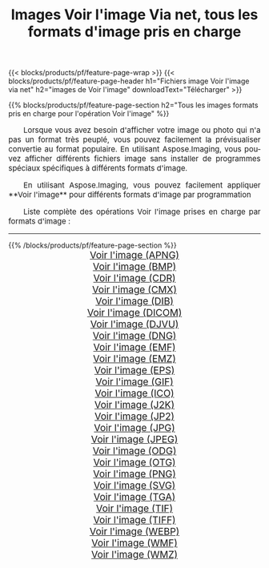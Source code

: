 ﻿---
title: Images Voir l'image Via net, tous les formats d'image pris en charge 
weight: 3920
url: /fr/net/viewer 
lang: fr
langdirlevel: 2
locales: zh-hans,ja,it,ru,de,es,fr,nl,id,lt,pl,pt,vi,tr,ko,zh-hant,ar,hi,th,sv,cs,uk,he
description: En utilisant Aspose.Imaging, vous pouvez facilement Voir l'image images Via net
---

{{< blocks/products/pf/feature-page-wrap >}}
{{< blocks/products/pf/feature-page-header h1="Fichiers image Voir l'image via net" h2="images de Voir l'image" downloadText="Télécharger" >}}


{{% blocks/products/pf/feature-page-section  h2="Tous les images formats pris en charge pour l'opération Voir l'image" %}}
<p align="justify" style="text-indent:2em;font-size:15px;">
Lorsque vous avez besoin d'afficher votre image ou photo qui n'a pas un format très peuplé, vous pouvez facilement la prévisualiser convertie au format populaire. En utilisant Aspose.Imaging, vous pouvez afficher différents fichiers image sans installer de programmes spéciaux spécifiques à différents formats d'image.
</p>
<p align="justify" style="text-indent:2em;font-size:15px;">
En utilisant Aspose.Imaging, vous pouvez facilement appliquer **Voir l'image** pour différents formats d'image par programmation
</p>
<p align="justify" style="text-indent:2em;font-size:15px;">
Liste complète des opérations Voir l'image prises en charge par formats d'image :
</p>
<hr/>
{{% /blocks/products/pf/feature-page-section %}}
<div class="container-fluid productfamilypage bg-gray">
    <div class="convertypes bg-gray agp-content section">
        <div class="container">
		<div class="row other-converters" style="gap: 10px;font-size: 19px;text-align:center;">
		    <div class='col-md-2 other-converter remove-lp remove-rp'><a href="/imaging/fr/net/viewer/apng" style="padding:15px;">Voir l'image (APNG)</a></div><div class='col-md-2 other-converter remove-lp remove-rp'><a href="/imaging/fr/net/viewer/bmp" style="padding:15px;">Voir l'image (BMP)</a></div><div class='col-md-2 other-converter remove-lp remove-rp'><a href="/imaging/fr/net/viewer/cdr" style="padding:15px;">Voir l'image (CDR)</a></div><div class='col-md-2 other-converter remove-lp remove-rp'><a href="/imaging/fr/net/viewer/cmx" style="padding:15px;">Voir l'image (CMX)</a></div><div class='col-md-2 other-converter remove-lp remove-rp'><a href="/imaging/fr/net/viewer/dib" style="padding:15px;">Voir l'image (DIB)</a></div><div class='col-md-2 other-converter remove-lp remove-rp'><a href="/imaging/fr/net/viewer/dicom" style="padding:15px;">Voir l'image (DICOM)</a></div><div class='col-md-2 other-converter remove-lp remove-rp'><a href="/imaging/fr/net/viewer/djvu" style="padding:15px;">Voir l'image (DJVU)</a></div><div class='col-md-2 other-converter remove-lp remove-rp'><a href="/imaging/fr/net/viewer/dng" style="padding:15px;">Voir l'image (DNG)</a></div><div class='col-md-2 other-converter remove-lp remove-rp'><a href="/imaging/fr/net/viewer/emf" style="padding:15px;">Voir l'image (EMF)</a></div><div class='col-md-2 other-converter remove-lp remove-rp'><a href="/imaging/fr/net/viewer/emz" style="padding:15px;">Voir l'image (EMZ)</a></div><div class='col-md-2 other-converter remove-lp remove-rp'><a href="/imaging/fr/net/viewer/eps" style="padding:15px;">Voir l'image (EPS)</a></div><div class='col-md-2 other-converter remove-lp remove-rp'><a href="/imaging/fr/net/viewer/gif" style="padding:15px;">Voir l'image (GIF)</a></div><div class='col-md-2 other-converter remove-lp remove-rp'><a href="/imaging/fr/net/viewer/ico" style="padding:15px;">Voir l'image (ICO)</a></div><div class='col-md-2 other-converter remove-lp remove-rp'><a href="/imaging/fr/net/viewer/j2k" style="padding:15px;">Voir l'image (J2K)</a></div><div class='col-md-2 other-converter remove-lp remove-rp'><a href="/imaging/fr/net/viewer/jp2" style="padding:15px;">Voir l'image (JP2)</a></div><div class='col-md-2 other-converter remove-lp remove-rp'><a href="/imaging/fr/net/viewer/jpg" style="padding:15px;">Voir l'image (JPG)</a></div><div class='col-md-2 other-converter remove-lp remove-rp'><a href="/imaging/fr/net/viewer/jpeg" style="padding:15px;">Voir l'image (JPEG)</a></div><div class='col-md-2 other-converter remove-lp remove-rp'><a href="/imaging/fr/net/viewer/odg" style="padding:15px;">Voir l'image (ODG)</a></div><div class='col-md-2 other-converter remove-lp remove-rp'><a href="/imaging/fr/net/viewer/otg" style="padding:15px;">Voir l'image (OTG)</a></div><div class='col-md-2 other-converter remove-lp remove-rp'><a href="/imaging/fr/net/viewer/png" style="padding:15px;">Voir l'image (PNG)</a></div><div class='col-md-2 other-converter remove-lp remove-rp'><a href="/imaging/fr/net/viewer/svg" style="padding:15px;">Voir l'image (SVG)</a></div><div class='col-md-2 other-converter remove-lp remove-rp'><a href="/imaging/fr/net/viewer/tga" style="padding:15px;">Voir l'image (TGA)</a></div><div class='col-md-2 other-converter remove-lp remove-rp'><a href="/imaging/fr/net/viewer/tif" style="padding:15px;">Voir l'image (TIF)</a></div><div class='col-md-2 other-converter remove-lp remove-rp'><a href="/imaging/fr/net/viewer/tiff" style="padding:15px;">Voir l'image (TIFF)</a></div><div class='col-md-2 other-converter remove-lp remove-rp'><a href="/imaging/fr/net/viewer/webp" style="padding:15px;">Voir l'image (WEBP)</a></div><div class='col-md-2 other-converter remove-lp remove-rp'><a href="/imaging/fr/net/viewer/wmf" style="padding:15px;">Voir l'image (WMF)</a></div><div class='col-md-2 other-converter remove-lp remove-rp'><a href="/imaging/fr/net/viewer/wmz" style="padding:15px;">Voir l'image (WMZ)</a></div>
                </div>
        </div>
    </div>
</div>
<br/>

